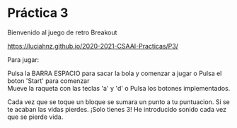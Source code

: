  # Práctica 3
Bienvenido al juego de retro Breakout

https://luciahnz.github.io/2020-2021-CSAAI-Practicas/P3/

Para jugar:

Pulsa la BARRA ESPACIO para sacar la bola y comenzar a jugar
    o
Pulsa el boton 'Start' para comenzar    
Mueve la raqueta con las teclas 'a' y 'd' 
    o
Pulsa los botones implementados.


Cada vez que se toque un bloque se sumara un punto a tu puntuacion.
Si se te acaban las vidas pierdes. ¡Solo tienes 3!
He introducido sonido cada vez que se pierde vida.